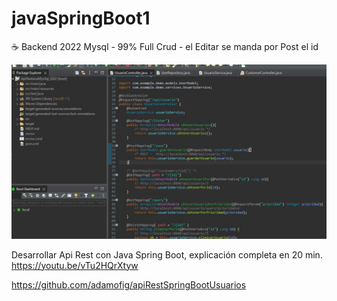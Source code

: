 # javaSpringBoot1
☕ Backend 2022  Mysql - 99% Full Crud - el Editar se manda por Post el id 

<img src="main.jpg" />

Desarrollar Api Rest con Java Spring Boot, explicación completa en 20 min.
https://youtu.be/vTu2HQrXtyw


https://github.com/adamofig/apiRestSpringBootUsuarios
